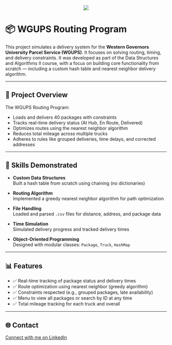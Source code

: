 <p align="center">
  <img src="https://github.com/user-attachments/assets/7951f7a0-083a-442e-83a8-785d8358e833"
</p>


# 📦 WGUPS Routing Program

This project simulates a delivery system for the **Western Governors University Parcel Service (WGUPS)**. It focuses on solving routing, timing, and delivery constraints.
It was developed as part of the Data Structures and Algorithms II course, with a focus on building core functionality from scratch — including a custom hash table and nearest neighbor delivery algorithm.

---

## 🚀 Project Overview

The WGUPS Routing Program:

- Loads and delivers 40 packages with constraints
- Tracks real-time delivery status (At Hub, En Route, Delivered)
- Optimizes routes using the nearest neighbor algorithm
- Reduces total mileage across multiple trucks
- Adheres to rules like grouped deliveries, time delays, and corrected addresses

---

## 🧠 Skills Demonstrated

- **Custom Data Structures**  
  Built a hash table from scratch using chaining (no dictionaries)

- **Routing Algorithm**  
  Implemented a greedy nearest neighbor algorithm for path optimization

- **File Handling**  
  Loaded and parsed `.csv` files for distance, address, and package data

- **Time Simulation**  
  Simulated delivery progress and tracked delivery times

- **Object-Oriented Programming**  
  Designed with modular classes: `Package`, `Truck`, `HashMap`

---

## 📊 Features

- ✅ Real-time tracking of package status and delivery times
- ✅ Route optimization using nearest neighbor (greedy algorithm)
- ✅ Constraints respected (e.g., grouped packages, late availability)
- ✅ Menu to view all packages or search by ID at any time
- ✅ Total mileage tracking for each truck and overall

---
## 🌐 Contact<br/>
[Connect with me on LinkedIn](https://www.linkedin.com/in/brittany-mcguire-59553a338/)
